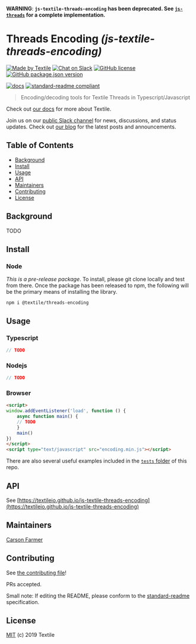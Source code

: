 **WARNING**: **`js-textile-threads-encoding` has been deprecated. See [`js-threads`](https://github.com/textileio/js-threads) for a complete implementation.**

# Threads Encoding _(js-textile-threads-encoding)_

[![Made by Textile](https://img.shields.io/badge/made%20by-Textile-informational.svg?style=flat-square)](https://textile.io)
[![Chat on Slack](https://img.shields.io/badge/slack-slack.textile.io-informational.svg?style=flat-square)](https://slack.textile.io)
[![GitHub license](https://img.shields.io/github/license/textileio/js-textile-threads-encoding.svg?style=flat-square)](./LICENSE)
[![GitHub package.json version](https://img.shields.io/github/package-json/v/textileio/js-textile-threads-encoding.svg?style=popout-square)](./package.json)
<!-- [![npm (scoped)](https://img.shields.io/npm/v/@textile/ipfs-lite.svg?style=popout-square)](https://www.npmjs.com/package/@textile/wallet) -->
<!-- [![Release](https://img.shields.io/github/release/textileio/js-textile-threads-encoding.svg?style=flat-square)](https://github.com/textileio/js-textile-threads-encoding/releases/latest) -->
<!-- [![CircleCI branch](https://img.shields.io/circleci/project/github/textileio/js-textile-threads-encoding/master.svg?style=flat-square)](https://circleci.com/gh/textileio/js-textile-threads-encoding) -->
[![docs](https://img.shields.io/badge/docs-master-success.svg?style=popout-square)](https://textileio.github.io/js-textile-threads-encoding/)
[![standard-readme compliant](https://img.shields.io/badge/standard--readme-OK-green.svg?style=flat-square)](https://github.com/RichardLitt/standard-readme)

> Encoding/decoding tools for Textile Threads in Typescript/Javascript

Check out [our docs](https://docs.textile.io/) for more about Textile.

Join us on our [public Slack channel](https://slack.textile.io/) for news, discussions, and status updates. Check out [our blog](https://medium.com/textileio) for the latest posts and announcements.

## Table of Contents

- [Background](#background)
- [Install](#install)
- [Usage](#usage)
- [API](#api)
- [Maintainers](#maintainers)
- [Contributing](#contributing)
- [License](#license)

## Background

TODO

## Install

### Node

*This is a pre-release package*. To install, please git clone locally and test from there. Once the package has been released to npm, the following will be the primary means of installing the library.

```
npm i @textile/threads-encoding
```

## Usage

### Typescript

```typescript
// TODO
```

### Nodejs

```javascript
// TODO
```

### Browser

```html
<script>
window.addEventListener('load', function () {
    async function main() {
    // TODO
    }
    main()
})
</script>
<script type="text/javascript" src="encoding.min.js"></script>
```

There are also several useful examples included in the [`tests` folder](https://github.com/textileio/js-textile-threads-encoding/tree/master/tests) of this repo.

## API

See [https://textileio.github.io/js-textile-threads-encoding](https://textileio.github.io/js-textile-threads-encoding)

## Maintainers

[Carson Farmer](https://github.com/carsonfarmer)

## Contributing

See [the contributing file](CONTRIBUTING.md)!

PRs accepted.

Small note: If editing the README, please conform to the [standard-readme](https://github.com/RichardLitt/standard-readme) specification.

## License

[MIT](LICENSE) (c) 2019 Textile
